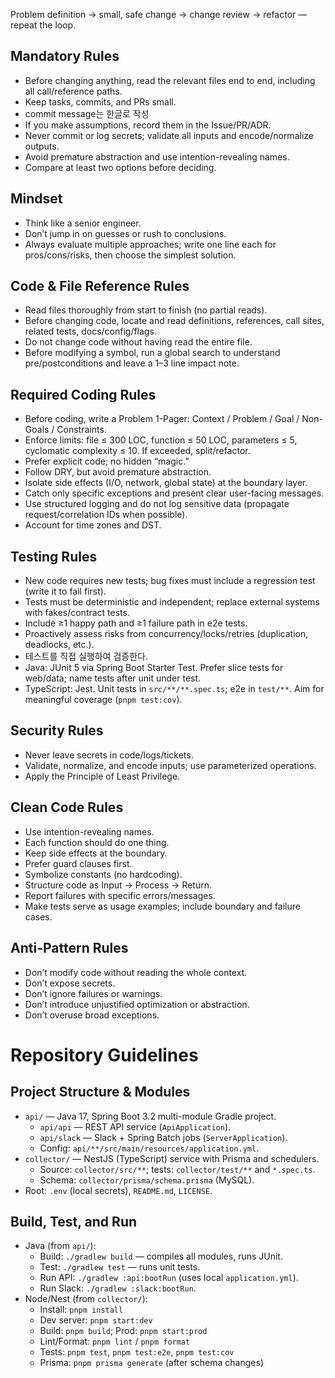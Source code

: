 
Problem definition → small, safe change → change review → refactor — repeat the loop.

## Mandatory Rules

- Before changing anything, read the relevant files end to end, including all call/reference paths.
- Keep tasks, commits, and PRs small.
- commit message는 한글로 작성
- If you make assumptions, record them in the Issue/PR/ADR.
- Never commit or log secrets; validate all inputs and encode/normalize outputs.
- Avoid premature abstraction and use intention-revealing names.
- Compare at least two options before deciding.

## Mindset

- Think like a senior engineer.
- Don’t jump in on guesses or rush to conclusions.
- Always evaluate multiple approaches; write one line each for pros/cons/risks, then choose the simplest solution.

## Code & File Reference Rules

- Read files thoroughly from start to finish (no partial reads).
- Before changing code, locate and read definitions, references, call sites, related tests, docs/config/flags.
- Do not change code without having read the entire file.
- Before modifying a symbol, run a global search to understand pre/postconditions and leave a 1–3 line impact note.

## Required Coding Rules

- Before coding, write a Problem 1-Pager: Context / Problem / Goal / Non-Goals / Constraints.
- Enforce limits: file ≤ 300 LOC, function ≤ 50 LOC, parameters ≤ 5, cyclomatic complexity ≤ 10. If exceeded, split/refactor.
- Prefer explicit code; no hidden “magic.”
- Follow DRY, but avoid premature abstraction.
- Isolate side effects (I/O, network, global state) at the boundary layer.
- Catch only specific exceptions and present clear user-facing messages.
- Use structured logging and do not log sensitive data (propagate request/correlation IDs when possible).
- Account for time zones and DST.

## Testing Rules

- New code requires new tests; bug fixes must include a regression test (write it to fail first).
- Tests must be deterministic and independent; replace external systems with fakes/contract tests.
- Include ≥1 happy path and ≥1 failure path in e2e tests.
- Proactively assess risks from concurrency/locks/retries (duplication, deadlocks, etc.).
- 테스트를 직접 실행하여 검증한다.
- Java: JUnit 5 via Spring Boot Starter Test. Prefer slice tests for web/data; name tests after unit under test.
- TypeScript: Jest. Unit tests in `src/**/**.spec.ts`; e2e in `test/**`. Aim for meaningful coverage (`pnpm test:cov`).

## Security Rules

- Never leave secrets in code/logs/tickets.
- Validate, normalize, and encode inputs; use parameterized operations.
- Apply the Principle of Least Privilege.

## Clean Code Rules

- Use intention-revealing names.
- Each function should do one thing.
- Keep side effects at the boundary.
- Prefer guard clauses first.
- Symbolize constants (no hardcoding).
- Structure code as Input → Process → Return.
- Report failures with specific errors/messages.
- Make tests serve as usage examples; include boundary and failure cases.

## Anti-Pattern Rules

- Don’t modify code without reading the whole context.
- Don’t expose secrets.
- Don’t ignore failures or warnings.
- Don’t introduce unjustified optimization or abstraction.
- Don’t overuse broad exceptions.

# Repository Guidelines

## Project Structure & Modules
- `api/` — Java 17, Spring Boot 3.2 multi-module Gradle project.
  - `api/api` — REST API service (`ApiApplication`).
  - `api/slack` — Slack + Spring Batch jobs (`ServerApplication`).
  - Config: `api/**/src/main/resources/application.yml`.
- `collector/` — NestJS (TypeScript) service with Prisma and schedulers.
  - Source: `collector/src/**`; tests: `collector/test/**` and `*.spec.ts`.
  - Schema: `collector/prisma/schema.prisma` (MySQL).
- Root: `.env` (local secrets), `README.md`, `LICENSE`.

## Build, Test, and Run
- Java (from `api/`):
  - Build: `./gradlew build` — compiles all modules, runs JUnit.
  - Test: `./gradlew test` — runs unit tests.
  - Run API: `./gradlew :api:bootRun` (uses local `application.yml`).
  - Run Slack: `./gradlew :slack:bootRun`.
- Node/Nest (from `collector/`):
  - Install: `pnpm install`
  - Dev server: `pnpm start:dev`
  - Build: `pnpm build`; Prod: `pnpm start:prod`
  - Lint/Format: `pnpm lint` / `pnpm format`
  - Tests: `pnpm test`, `pnpm test:e2e`, `pnpm test:cov`
  - Prisma: `pnpm prisma generate` (after schema changes)
